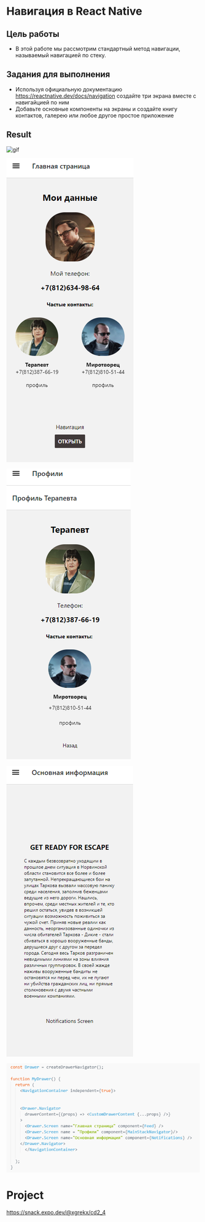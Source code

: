 # Навигация в React Native

## Цель работы

- В этой работе мы рассмотрим стандартный метод навигации, называемый навигацией по стеку. 

## Задания для выполнения

-	Используя официальную документацию https://reactnative.dev/docs/navigation создайте три экрана вместе с навигайцией по ним
-	Добавьте основные компоненты на экраны и создайте книгу контактов, галерею или любое другое простое приложение

## Result

![gif](example.gif)

![image](ex.png)

![image](ex_2.png)

![image](ex_3.png)

![image](code_ex.png)

# Project

https://snack.expo.dev/@xgrekx/cd2_4
